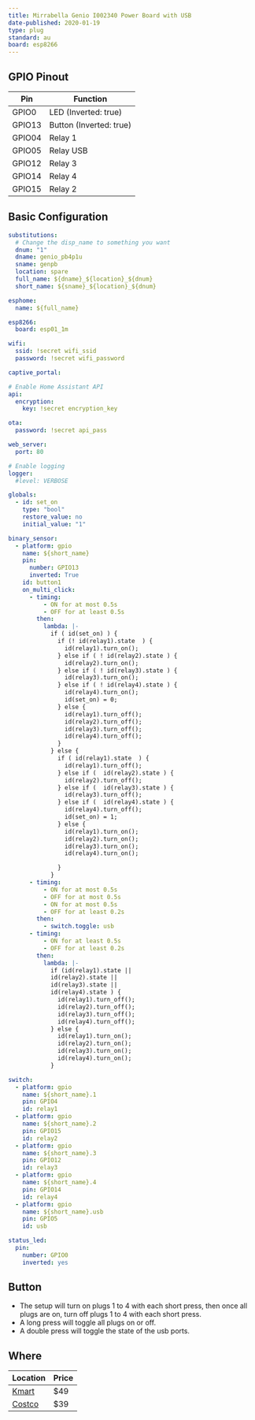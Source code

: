 ```yaml
---
title: Mirrabella Genio I002340 Power Board with USB
date-published: 2020-01-19
type: plug
standard: au
board: esp8266
---
```


## GPIO Pinout

| Pin    | Function                |
| ------ | ----------------------- |
| GPIO0  | LED (Inverted: true)    |
| GPIO13 | Button (Inverted: true) |
| GPIO04 | Relay 1                 |
| GPIO05 | Relay USB               |
| GPIO12 | Relay 3                 |
| GPIO14 | Relay 4                 |
| GPIO15 | Relay 2                 |

## Basic Configuration

```yaml
substitutions:
  # Change the disp_name to something you want
  dnum: "1"
  dname: genio_pb4p1u
  sname: genpb
  location: spare
  full_name: ${dname}_${location}_${dnum}
  short_name: ${sname}_${location}_${dnum}

esphome:
  name: ${full_name}

esp8266:
  board: esp01_1m

wifi:
  ssid: !secret wifi_ssid
  password: !secret wifi_password

captive_portal:

# Enable Home Assistant API
api:
  encryption:
    key: !secret encryption_key

ota:
  password: !secret api_pass

web_server:
  port: 80

# Enable logging
logger:
  #level: VERBOSE

globals:
  - id: set_on
    type: "bool"
    restore_value: no
    initial_value: "1"

binary_sensor:
  - platform: gpio
    name: ${short_name}
    pin:
      number: GPIO13
      inverted: True
    id: button1
    on_multi_click:
      - timing:
          - ON for at most 0.5s
          - OFF for at least 0.5s
        then:
          lambda: |-
            if ( id(set_on) ) {
              if (! id(relay1).state  ) {
                id(relay1).turn_on();
              } else if ( ! id(relay2).state ) {
                id(relay2).turn_on();
              } else if ( ! id(relay3).state ) {
                id(relay3).turn_on();
              } else if ( ! id(relay4).state ) {
                id(relay4).turn_on();
                id(set_on) = 0;
              } else {
                id(relay1).turn_off();
                id(relay2).turn_off();
                id(relay3).turn_off();
                id(relay4).turn_off();
              }
            } else {
              if ( id(relay1).state  ) {
                id(relay1).turn_off();
              } else if (  id(relay2).state ) {
                id(relay2).turn_off();
              } else if (  id(relay3).state ) {
                id(relay3).turn_off();
              } else if (  id(relay4).state ) {
                id(relay4).turn_off();
                id(set_on) = 1;
              } else {
                id(relay1).turn_on();
                id(relay2).turn_on();
                id(relay3).turn_on();
                id(relay4).turn_on();

              }
            }
      - timing:
          - ON for at most 0.5s
          - OFF for at most 0.5s
          - ON for at most 0.5s
          - OFF for at least 0.2s
        then:
          - switch.toggle: usb
      - timing:
          - ON for at least 0.5s
          - OFF for at least 0.2s
        then:
          lambda: |-
            if (id(relay1).state ||
            id(relay2).state ||
            id(relay3).state ||
            id(relay4).state ) {
              id(relay1).turn_off();
              id(relay2).turn_off();
              id(relay3).turn_off();
              id(relay4).turn_off();
            } else {
              id(relay1).turn_on();
              id(relay2).turn_on();
              id(relay3).turn_on();
              id(relay4).turn_on();
            }

switch:
  - platform: gpio
    name: ${short_name}.1
    pin: GPIO4
    id: relay1
  - platform: gpio
    name: ${short_name}.2
    pin: GPIO15
    id: relay2
  - platform: gpio
    name: ${short_name}.3
    pin: GPIO12
    id: relay3
  - platform: gpio
    name: ${short_name}.4
    pin: GPIO14
    id: relay4
  - platform: gpio
    name: ${short_name}.usb
    pin: GPIO5
    id: usb

status_led:
  pin:
    number: GPIO0
    inverted: yes
```

## Button

- The setup will turn on plugs 1 to 4 with each short press, then once all plugs are on, turn off plugs 1 to 4 with each short press.
- A long press will toggle all plugs on or off.
- A double press will toggle the state of the usb ports.

## Where

| Location                                                                                           | Price |
| -------------------------------------------------------------------------------------------------- | ----- |
| [Kmart](https://www.kmart.com.au/product/mirabella-genio-wi-fi-powerboard-with-usb-ports/2736803I) | $49   |
| [Costco](costco.com.au)                                                                            | $39   |
